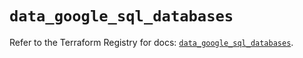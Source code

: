 # `data_google_sql_databases`

Refer to the Terraform Registry for docs: [`data_google_sql_databases`](https://registry.terraform.io/providers/hashicorp/google/5.39.0/docs/data-sources/sql_databases).
